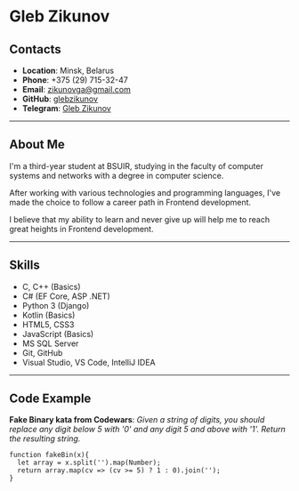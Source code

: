 # __Gleb Zikunov__

## __Contacts__
  * __Location__: Minsk, Belarus
  * __Phone__: +375 (29) 715-32-47
  * __Email__: zikunovga@gmail.com
  * __GitHub__: [glebzikunov](https://github.com/glebzikunov)
  * __Telegram__: [Gleb Zikunov](https://t.me/glebzikunov)

---

## __About Me__
I'm a third-year student at BSUIR, studying in the faculty of computer systems and networks with a degree in computer science.

After working with various technologies and programming languages, I've made the choice to follow a career path in Frontend development.

I believe that my ability to learn and never give up will help me to reach great heights in Frontend development.

---

## __Skills__
  * C, C++ (Basics)
  * C# (EF Core, ASP .NET)
  * Python 3 (Django)
  * Kotlin (Basics)
  * HTML5, CSS3
  * JavaScript (Basics)
  * MS SQL Server
  * Git, GitHub
  * Visual Studio, VS Code, IntelliJ IDEA

---

## Code Example
__Fake Binary kata from Codewars__:
_Given a string of digits, you should replace any digit below 5 with '0' and any digit 5 and above with '1'. Return the resulting string._

```
function fakeBin(x){
  let array = x.split('').map(Number);
  return array.map(cv => (cv >= 5) ? 1 : 0).join(''); 
}
```
